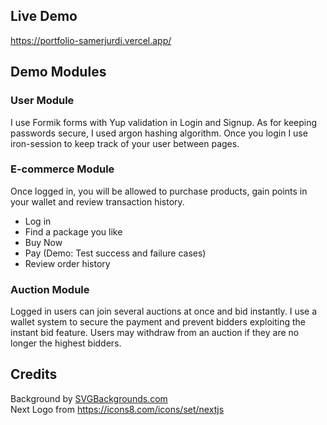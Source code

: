 ## Live Demo

https://portfolio-samerjurdi.vercel.app/

## Demo Modules

### User Module

I use Formik forms with Yup validation in Login and Signup.
As for keeping passwords secure, I used argon hashing algorithm.
Once you login I use iron-session to keep track of your user between pages.

### E-commerce Module

Once logged in, you will be allowed to purchase products, gain points in your wallet and review transaction history.
 - Log in
 - Find a package you like
 - Buy Now
 - Pay (Demo: Test success and failure cases)
 - Review order history

### Auction Module

Logged in users can join several auctions at once and bid instantly.
I use a wallet system to secure the payment and prevent bidders exploiting the instant bid feature.
Users may withdraw from an auction if they are no longer the highest bidders.

## Credits

Background by [SVGBackgrounds.com](https://www.svgbackgrounds.com/)  
Next Logo from https://icons8.com/icons/set/nextjs
